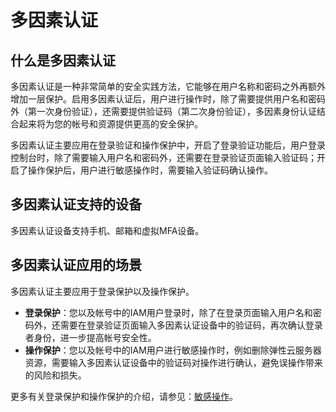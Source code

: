 # 多因素认证<a name="iam_10_0002"></a>

## 什么是多因素认证<a name="section915828132010"></a>

多因素认证是一种非常简单的安全实践方法，它能够在用户名称和密码之外再额外增加一层保护。启用多因素认证后，用户进行操作时，除了需要提供用户名和密码外（第一次身份验证），还需要提供验证码（第二次身份验证），多因素身份认证结合起来将为您的帐号和资源提供更高的安全保护。

多因素认证主要应用在登录验证和操作保护中，开启了登录验证功能后，用户登录控制台时，除了需要输入用户名和密码外，还需要在登录验证页面输入验证码；开启了操作保护后，用户进行敏感操作时，需要输入验证码确认操作。

## 多因素认证支持的设备<a name="section452325510251"></a>

多因素认证设备支持手机、邮箱和虚拟MFA设备。

## 多因素认证应用的场景<a name="section4417711132612"></a>

多因素认证主要应用于登录保护以及操作保护。

-   **登录保护**：您以及帐号中的IAM用户登录时，除了在登录页面输入用户名和密码外，还需要在登录验证页面输入多因素认证设备中的验证码，再次确认登录者身份，进一步提高帐号安全性。
-   **操作保护**：您以及帐号中的IAM用户进行敏感操作时，例如删除弹性云服务器资源，需要输入多因素认证设备中的验证码对操作进行确认，避免误操作带来的风险和损失。

更多有关登录保护和操作保护的介绍，请参见：[敏感操作](敏感操作.md)。

